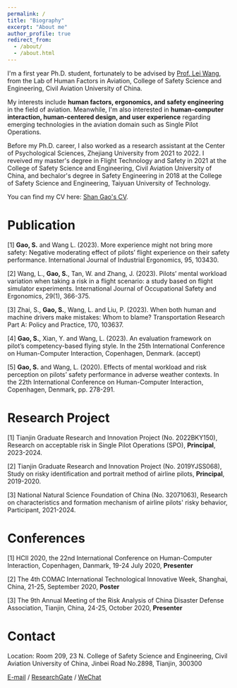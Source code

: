 ```yaml
---
permalink: /
title: "Biography"
excerpt: "About me"
author_profile: true
redirect_from: 
  - /about/
  - /about.html
---
```


I'm a first year Ph.D. student, fortunately to be advised by [Prof. Lei Wang](https://www.cauc.edu.cn/yjsy/info/1139/1441.htm/), from the Lab of Human Factors in Aviation, College of Safety Science and Engineering, Civil Aviation University of China. 

My interests include **human factors, ergonomics, and safety engineering** in the field of aviation. Meanwhile, I'm also interested in **human-computer interaction, human-centered design, and user experience** regarding emerging technologies in the aviation domain such as Single Pilot Operations.

Before my Ph.D. career, I also worked as a research assistant at the Center of Psychological Sciences, Zhejiang University from 2021 to 2022. I reveived my master's degree in Flight Technology and Safety in 2021 at the College of Safety Science and Engineering, Civil Aviation University of China, and bechalor's degree in Safety Engineering in 2018 at the College of Safety Science and Engineering, Taiyuan University of Technology.

You can find my CV here: [Shan Gao's CV](../assets/CV.pdf).

Publication
======
[1] **Gao, S.** and Wang L. (2023). More experience might not bring more safety: Negative moderating effect of pilots’ flight experience on their safety performance. International Journal of Industrial Ergonomics, 95, 103430.

[2] Wang, L., **Gao, S.**, Tan, W. and Zhang, J. (2023). Pilots’ mental workload variation when taking a risk in a flight scenario: a study based on flight simulator experiments. International Journal of Occupational Safety and Ergonomics, 29(1), 366-375.

[3] Zhai, S., **Gao, S.**, Wang, L. and Liu, P. (2023). When both human and machine drivers make mistakes: Whom to blame? Transportation Research Part A: Policy and Practice, 170, 103637.

[4] **Gao, S.**, Xian, Y. and Wang, L. (2023). An evaluation framework on pilot’s competency-based flying style. In the 25th International Conference on Human-Computer Interaction, Copenhagen, Denmark. (accept)

[5] **Gao, S.** and Wang, L. (2020). Effects of mental workload and risk perception on pilots’ safety performance in adverse weather contexts. In the 22th International Conference on Human-Computer Interaction, Copenhagen, Denmark, pp. 278-291.

Research Project
======
[1] Tianjin Graduate Research and Innovation Project (No. 2022BKY150), Research on acceptable risk in Single Pilot Operations (SPO), **Principal**, 2023-2024.

[2] Tianjin Graduate Research and Innovation Project (No. 2019YJSS068), Study on risky identification and portrait method of airline pilots, **Principal**, 2019-2020.

[3] National Natural Science Foundation of China (No. 32071063), Research on characteristics and formation mechanism of airline pilots' risky behavior, Participant, 2021-2024.

Conferences
======
[1] HCII 2020, the 22nd International Conference on Human-Computer Interaction, Copenhagen, Danmark, 19-24 July 2020, **Presenter**

[2] The 4th COMAC International Technological Innovative Week, Shanghai, China, 21-25, September 2020, **Poster**

[3] The 9th Annual Meeting of the Risk Analysis of China Disaster Defense Association, Tianjin, China, 24-25, October 2020, **Presenter**

Contact
======
Location: Room 209, 23 N. College of Safety Science and Engineering, Civil Aviation University of China, Jinbei Road No.2898, Tianjin, 300300

[E-mail](mailto:shangao2022@foxmail.com) / [ResearchGate](https://www.researchgate.net/profile/Shan-Gao-66?ev=hdr_xprf) / [WeChat](../images/wechat.jpg)
